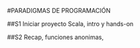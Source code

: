 #PARADIGMAS DE PROGRAMACIÓN

##S1
Iniciar proyecto Scala, intro y hands-on

##S2
Recap, funciones anonimas, 
